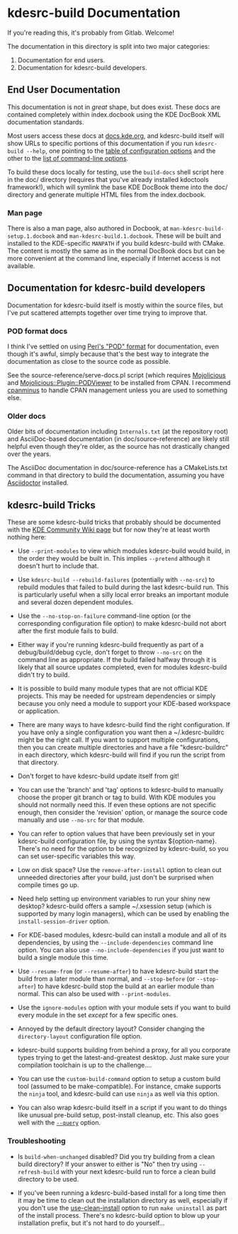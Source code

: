 # kdesrc-build Documentation

If you're reading this, it's probably from Gitlab. Welcome!

The documentation in this directory is split into two major categories:

1. Documentation for end users.
2. Documentation for kdesrc-build developers.

## End User Documentation

This documentation is not in *great* shape, but does exist. These docs are
contained completely within index.docbook using the KDE DocBook XML
documentation standards.

Most users access these docs at
[docs.kde.org](https://docs.kde.org/trunk5/en/kdesrc-build/kdesrc-build/), and
kdesrc-build itself will show URLs to specific portions of this documentation
if you run `kdesrc-build --help`, one pointing to the [table of configuration
options](https://docs.kde.org/trunk5/en/kdesrc-build/kdesrc-build/conf-options-table.html)
and the other to the [list of command-line
options](https://docs.kde.org/trunk5/en/kdesrc-build/kdesrc-build/cmdline.html).

To build these docs locally for testing, use the `build-docs` shell script here
in the doc/ directory (requires that you've already installed kdoctools
framework!), which will symlink the base KDE DocBook theme into the doc/
directory and generate multiple HTML files from the index.docbook.

### Man page

There is also a man page, also authored in Docbook, at
`man-kdesrc-build-setup.1.docbook` and `man-kdesrc-build.1.docbook`. These will
be built and installed to the KDE-specific `MANPATH` if you build kdesrc-build
with CMake.  The content is mostly the same as in the normal DocBook docs but
can be more convenient at the command line, especially if Internet access is
not available.

## Documentation for kdesrc-build developers

Documentation for kdesrc-build itself is mostly within the source files, but I've put
scattered attempts together over time trying to improve that.

### POD format docs

I think I've settled on using [Perl's "POD"
format](https://perldoc.perl.org/perlpodspec) for documentation, even though
it's awful, simply because that's the best way to integrate the documentation
as close to the source code as possible.

See the source-reference/serve-docs.pl script (which requires
[Mojolicious](https://metacpan.org/pod/Mojolicious) and
[Mojolicious::Plugin::PODViewer](https://metacpan.org/pod/Mojolicious::Plugin::PODViewer)
to be installed from CPAN. I recommend
[cpanminus](https://metacpan.org/pod/App::cpanminus) to handle CPAN management
unless you are used to something else.

### Older docs

Older bits of documentation including `Internals.txt` (at the repository root)
and AsciiDoc-based documentation (in doc/source-reference) are likely still
helpful even though they're older, as the source has not drastically changed
over the years.

The AsciiDoc documentation in doc/source-reference has a CMakeLists.txt command
in that directory to build the documentation, assuming you have
[Asciidoctor](https://asciidoctor.org/) installed.

## kdesrc-build Tricks

These are some kdesrc-build tricks that probably should be documented with the
[KDE Community Wiki page](https://community.kde.org/Get_Involved/development#Set_up_kdesrc-build)
but for now they're at least worth nothing here:

- Use `--print-modules` to view which modules kdesrc-build would build, in the
  order they would be built in. This implies `--pretend` although it doesn't hurt
  to include that.

- Use `kdesrc-build --rebuild-failures` (potentially with `--no-src`) to
  rebuild modules that failed to build during the last kdesrc-build run. This
  is particularly useful when a silly local error breaks an important module
  and several dozen dependent modules.

- Use the `--no-stop-on-failure` command-line option (or
  the corresponding configuration file option) to make kdesrc-build not abort
  after the first module fails to build.

- Either way if you're running kdesrc-build frequently as part of a
  debug/build/debug cycle, don't forget to throw `--no-src` on the command line
  as appropriate.  If the build failed halfway through it is likely that all
  source updates completed, even for modules kdesrc-build didn't try to build.

- It is possible to build many module types that are not official KDE projects.
  This may be needed for upstream dependencies or simply because you only need
  a module to support your KDE-based workspace or application.

- There are many ways to have kdesrc-build find the right configuration. If you
  have only a single configuration you want then a ~/.kdesrc-buildrc might be
  the right call. If you want to support multiple configurations, then you can
  create multiple directories and have a file "kdesrc-buildrc" in each
  directory, which kdesrc-build will find if you run the script from that
  directory.

- Don't forget to have kdesrc-build update itself from git!

- You can use the 'branch' and 'tag' options to kdesrc-build to manually choose
  the proper git branch or tag to build. With KDE modules you should not
  normally need this. If even these options are not specific enough, then
  consider the 'revision' option, or manage the source code manually and use
  `--no-src` for that module.

- You can refer to option values that have been previously set in your
  kdesrc-build configuration file, by using the syntax ${option-name}. There's
  no need for the option to be recognized by kdesrc-build, so you can set
  user-specific variables this way.

- Low on disk space? Use the `remove-after-install` option to clean out
  unneeded directories after your build, just don't be surprised when compile
  times go up.

- Need help setting up environment variables to run your shiny new desktop?
  kdesrc-build offers a sample ~/.xsession setup (which is supported by many
  login managers), which can be used by enabling the `install-session-driver`
  option.

- For KDE-based modules, kdesrc-build can install a module and all of its
  dependencies, by using the `--include-dependencies` command line option.
  You can also use `--no-include-dependencies` if you just want to build
  a single module this time.

- Use `--resume-from` (or `--resume-after`) to have kdesrc-build start the
  build from a later module than normal, and `--stop-before` (or
  `--stop-after`) to have kdesrc-build stop the build at an earlier module than
  normal. This can also be used with `--print-modules`.

- Use the `ignore-modules` option with your module sets if you want to build
  every module in the set *except* for a few specific ones.

- Annoyed by the default directory layout? Consider changing the `directory-layout`
  configuration file option.

- kdesrc-build supports building from behind a proxy, for all you corporate
  types trying to get the latest-and-greatest desktop. Just make sure your
  compilation toolchain is up to the challenge....

- You can use the `custom-build-command` option to setup a custom build tool
  (assumed to be make-compatible). For instance, cmake supports the `ninja`
  tool, and kdesrc-build can use `ninja` as well via this option.

- You can also wrap kdesrc-build itself in a script if you want to do things
like unusual pre-build setup, post-install cleanup, etc. This also goes well
with the [`--query`][query] option.

### Troubleshooting

- Is `build-when-unchanged` disabled? Did you try building from a clean build
  directory? If your answer to either is "No" then try using `--refresh-build`
  with your next kdesrc-build run to force a clean build directory to be used.

- If you've been running a kdesrc-build-based install for a long time then it
  may be time to clean out the installation directory as well, especially if
  you don't use the [use-clean-install][] option to run `make uninstall` as
  part of the install process. There's no kdesrc-build option to blow up your
  installation prefix, but it's not hard to do yourself...

[use-clean-install]: https://docs.kde.org/trunk5/en/kdesrc-build/kdesrc-build/conf-options-table.html#conf-use-clean-install
[query]: https://docs.kde.org/trunk5/en/kdesrc-build/kdesrc-build/supported-cmdline-params.html#cmdline-query
